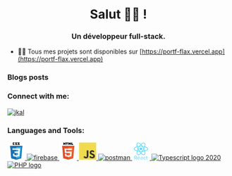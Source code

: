<h1 align="center">Salut 🤚🏾 !</h1>
<h3 align="center">Un développeur full-stack.</h3>


- 👨‍💻 Tous mes projets sont disponibles sur [https://portf-flax.vercel.app](https://portf-flax.vercel.app)



### Blogs posts
<!-- BLOG-POST-LIST:START -->
<!-- BLOG-POST-LIST:END -->

<h3 align="left">Connect with me:</h3>
<p align="left">
<a href="https://app.daily.dev/Dray" target="blank"><img align="center" src="https://raw.githubusercontent.com/rahuldkjain/github-profile-readme-generator/master/src/images/icons/Social/devto.svg" alt="jkal" height="30" width="40" /></a>
</p>

<h3 align="left">Languages and Tools:</h3>
<p align="left"> <a href="https://www.w3schools.com/css/" target="_blank" rel="noreferrer"> <img src="https://raw.githubusercontent.com/devicons/devicon/master/icons/css3/css3-original-wordmark.svg" alt="css3" width="40" height="40"/> </a> <a href="https://firebase.google.com/" target="_blank" rel="noreferrer"> <img src="https://www.vectorlogo.zone/logos/firebase/firebase-icon.svg" alt="firebase" width="40" height="40"/> </a> <a href="https://www.w3.org/html/" target="_blank" rel="noreferrer"> <img src="https://raw.githubusercontent.com/devicons/devicon/master/icons/html5/html5-original-wordmark.svg" alt="html5" width="40" height="40"/> </a> <a href="https://developer.mozilla.org/en-US/docs/Web/JavaScript" target="_blank" rel="noreferrer"> <img src="https://raw.githubusercontent.com/devicons/devicon/master/icons/javascript/javascript-original.svg" alt="javascript" width="40" height="40"/> </a> <a href="https://postman.com" target="_blank" rel="noreferrer"> <img src="https://www.vectorlogo.zone/logos/getpostman/getpostman-icon.svg" alt="postman" width="40" height="40"/> </a> <a href="https://reactjs.org/" target="_blank" rel="noreferrer"> <img src="https://raw.githubusercontent.com/devicons/devicon/master/icons/react/react-original-wordmark.svg" alt="react" width="40" height="40"/> </a> <a title="™/®Microsoft, Public domain, via Wikimedia Commons" href="https://commons.wikimedia.org/wiki/File:Typescript_logo_2020.svg"><img width="40" alt="Typescript logo 2020" src="https://upload.wikimedia.org/wikipedia/commons/thumb/4/4c/Typescript_logo_2020.svg/32px-Typescript_logo_2020.svg.png"></a>
<a href="https://www.php.net/images/logos/new-php-logo.svg"><img width="40" alt="PHP logo" src="https://www.php.net/images/logos/new-php-logo.svg"></a>
</p>


